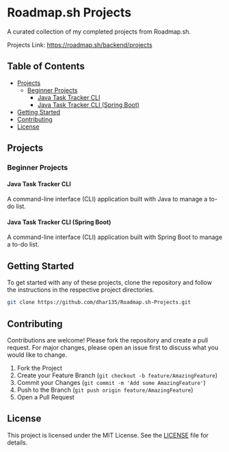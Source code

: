 # Roadmap.sh Projects

A curated collection of my completed projects from Roadmap.sh.

Projects Link: https://roadmap.sh/backend/projects

## Table of Contents
- [Projects](#projects)
    - [Beginner Projects](#beginner-projects)
        - [Java Task Tracker CLI](#java-task-tracker-cli)
        - [Java Task Tracker CLI (Spring Boot)](#java-task-tracker-cli-spring-boot)
- [Getting Started](#getting-started)
- [Contributing](#contributing)
- [License](#license)

## Projects

### Beginner Projects

#### Java Task Tracker CLI
A command-line interface (CLI) application built with Java to manage a to-do list.

#### Java Task Tracker CLI (Spring Boot)
A command-line interface (CLI) application built with Spring Boot to manage a to-do list.

## Getting Started

To get started with any of these projects, clone the repository and follow the instructions in the respective project directories.

```sh
git clone https://github.com/dhar135/Roadmap.sh-Projects.git
```

## Contributing

Contributions are welcome! Please fork the repository and create a pull request. For major changes, please open an issue first to discuss what you would like to change.

1. Fork the Project
2. Create your Feature Branch (`git checkout -b feature/AmazingFeature`)
3. Commit your Changes (`git commit -m 'Add some AmazingFeature'`)
4. Push to the Branch (`git push origin feature/AmazingFeature`)
5. Open a Pull Request

## License

This project is licensed under the MIT License. See the [LICENSE](LICENSE) file for details.
